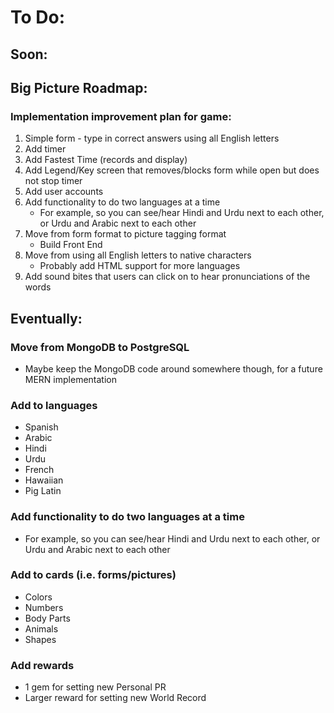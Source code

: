 # To Do:

## Soon:

## Big Picture Roadmap:

### Implementation improvement plan for game:

1. Simple form - type in correct answers using all English letters
2. Add timer
3. Add Fastest Time (records and display)
4. Add Legend/Key screen that removes/blocks form while open but does not stop timer
5. Add user accounts
6. Add functionality to do two languages at a time
    - For example, so you can see/hear Hindi and Urdu next to each other, or Urdu and Arabic next to each other
7. Move from form format to picture tagging format
    - Build Front End
8. Move from using all English letters to native characters
    - Probably add HTML support for more languages
9. Add sound bites that users can click on to hear pronunciations of the words

## Eventually:

### Move from MongoDB to PostgreSQL

- Maybe keep the MongoDB code around somewhere though, for a future MERN implementation

### Add to languages

- Spanish
- Arabic
- Hindi
- Urdu
- French
- Hawaiian
- Pig Latin

### Add functionality to do two languages at a time

- For example, so you can see/hear Hindi and Urdu next to each other, or Urdu and Arabic next to each other

### Add to cards (i.e. forms/pictures)

- Colors
- Numbers
- Body Parts
- Animals
- Shapes

### Add rewards

- 1 gem for setting new Personal PR
- Larger reward for setting new World Record